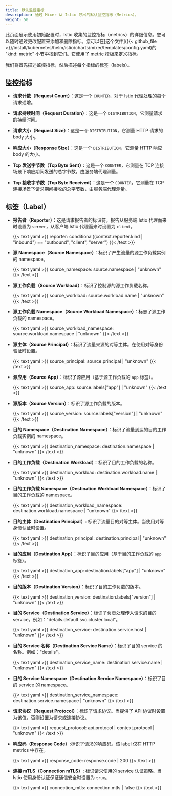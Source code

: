 ```yaml
---
title: 默认监控指标
description: 通过 Mixer 从 Istio 导出的默认监控指标（Metrics）。
weight: 50
---
```


此页面展示使用初始配置时，Istio 收集的监控指标（metrics）的详细信息。您可以随时通过更改配置来添加和删除指标。您可以在[这个文件]({{< github_file >}}/install/kubernetes/helm/istio/charts/mixer/templates/config.yaml)的 "kind: metric” 小节中找到它们。它使用了 [metric 模板](/docs/reference/config/policy-and-telemetry/templates/metric/)来定义指标。

我们将首先描述监控指标，然后描述每个指标的标签（labels）。

## 监控指标

*   **请求计数（Request Count）**：这是一个 `COUNTER`，对于 Istio 代理处理的每个请求递增。

*   **请求持续时间（Request Duration）**：这是一个 `DISTRIBUTION`，它测量请求的持续时间。

*   **请求大小（Request Size）**：这是一个 `DISTRIBUTION`，它测量 HTTP 请求的 body 大小。

*   **响应大小（Response Size）**：这是一个 `DISTRIBUTION`，它测量 HTTP 响应 body 的大小。

*   **Tcp 发送字节数（Tcp Byte Sent）**：这是一个 `COUNTER`，它测量在 TCP 连接场景下响应期间发送的总字节数，由服务端代理测量。

*   **Tcp 接收字节数（Tcp Byte Received）**：这是一个 `COUNTER`，它测量在 TCP 连接场景下请求期间接收的总字节数，由服务端代理测量。

## 标签（Label）

*   **报告者（Reporter）**：这是请求报告者的标识符。报告从服务端 Istio 代理而来时设置为 `server`，从客户端 Istio 代理而来时设置为 `client`。

    {{< text yaml >}}
    reporter: conditional((context.reporter.kind | "inbound") == "outbound", "client", "server")
    {{< /text >}}

*   **源 Namespace（Source Namespace）**：标识了产生流量的源工作负载实例的 namespace。

    {{< text yaml >}}
    source_namespace: source.namespace | "unknown"
    {{< /text >}}

*   **源工作负载（Source Workload）**：标识了控制源的源工作负载名称。

    {{< text yaml >}}
    source_workload: source.workload.name | "unknown"
    {{< /text >}}

*   **源工作负载 Namespace（Source Workload Namespace）**：标志了源工作负载的 namespace。

    {{< text yaml >}}
    source_workload_namespace: source.workload.namespace | "unknown"
    {{< /text >}}

*   **源主体（Source Principal）**：标识了流量来源的对等主体。在使用对等身份验证时设置。

    {{< text yaml >}}
    source_principal: source.principal | "unknown"
    {{< /text >}}

*   **源应用（Source App）**：标识了源应用（基于源工作负载的 `app` 标签）。

    {{< text yaml >}}
    source_app: source.labels["app"] | "unknown"
    {{< /text >}}

*   **源版本（Source Version）**：标识了源工作负载的版本。

    {{< text yaml >}}
    source_version: source.labels["version"] | "unknown"
    {{< /text >}}

*   **目的 Namespace（Destination Namespace）**：标识了流量到达的目的工作负载实例的 namespace。

    {{< text yaml >}}
    destination_namespace: destination.namespace | "unknown"
    {{< /text >}}

*   **目的工作负载（Destination Workload）**：标识了目的工作负载的名称。

    {{< text yaml >}}
    destination_workload: destination.workload.name | "unknown"
    {{< /text >}}

*   **目的工作负载 Namespace（Destination Workload Namespace）**：标识了目的工作负载的 namespace。

    {{< text yaml >}}
    destination_workload_namespace: destination.workload.namespace | "unknown"
    {{< /text >}}

*   **目的主体（Destination Principal）**: 标识了流量目的对等主体。当使用对等身份认证时设置。

    {{< text yaml >}}
    destination_principal: destination.principal | "unknown"
    {{< /text >}}

*   **目的应用（Destination App）**：标识了目的应用（基于目的工作负载的 `app` 标签）。

    {{< text yaml >}}
    destination_app: destination.labels["app"] | "unknown"
    {{< /text >}}

*   **目的版本（Destination Version）**：标识了目的工作负载的版本。

    {{< text yaml >}}
    destination_version: destination.labels["version"] | "unknown"
    {{< /text >}}

*   **目的 Service（Destination Service）**：标识了负责处理传入请求的目的 service。例如："details.default.svc.cluster.local"。

    {{< text yaml >}}
    destination_service: destination.service.host | "unknown"
    {{< /text >}}

*   **目的 Service 名称（Destination Service Name）**：标识了目的 service 的名称。例如："details"。

    {{< text yaml >}}
    destination_service_name: destination.service.name | "unknown"
    {{< /text >}}

*   **目的 Service Namespace（Destination Service Namespace）**：标识了目的 service 的 namespace。

    {{< text yaml >}}
    destination_service_namespace: destination.service.namespace | "unknown"
    {{< /text >}}

*   **请求协议（Request Protocol）**：标识了请求协议。当提供了 API 协议时设置为该值，否则设置为请求或连接协议。

    {{< text yaml >}}
    request_protocol: api.protocol | context.protocol | "unknown"
    {{< /text >}}

*   **响应码（Response Code）**:标识了请求的响应码。该 label 仅在 HTTP metrics 中存在。

    {{< text yaml >}}
    response_code: response.code | 200
    {{< /text >}}

*   **连接 mTLS（Connection mTLS）**: 标识请求使用的 service 认证策略。当 Istio 使用身份认证保证通信安全时设置为 `true`。

    {{< text yaml >}}
    connection_mtls: connection.mtls | false
    {{< /text >}}